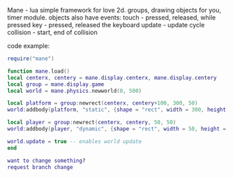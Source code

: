 Mane - lua simple framework for love 2d. groups, drawing objects for you, timer module. objects also have events:
touch - pressed, released, while pressed
key - pressed, released the keyboard
update - update cycle
collision - start, end of collision

code example:

```lua
require("mane")

function mane.load()
local centerx, centery = mane.display.centerx, mane.display.centery
local group = mane.display.game
local world = mane.physics.newworld(0, 500)

local platform = group:newrect(centerx, centery+100, 300, 50)
world:addbody(platform, "static", {shape = "rect", width = 300, height = 50})

local player = group:newrect(centerx, centery, 50, 50)
world:addbody(player, "dynamic", {shape = "rect", width = 50, height = 50})

world.update = true -- enables world update
end

want to change something?
request branch change
```
